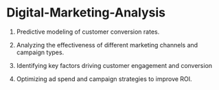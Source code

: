 # Digital-Marketing-Analysis

1. Predictive modeling of customer conversion rates.

2. Analyzing the effectiveness of different marketing channels and campaign types.

3. Identifying key factors driving customer engagement and conversion

4. Optimizing ad spend and campaign strategies to improve ROI.
